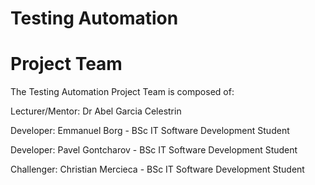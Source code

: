 # Testing Automation

# Project Team

The Testing Automation Project Team is composed of:

Lecturer/Mentor: Dr Abel Garcia Celestrin

Developer: Emmanuel Borg - BSc IT Software Development Student

Developer: Pavel Gontcharov - BSc IT Software Development Student


Challenger: Christian Mercieca - BSc IT Software Development Student

